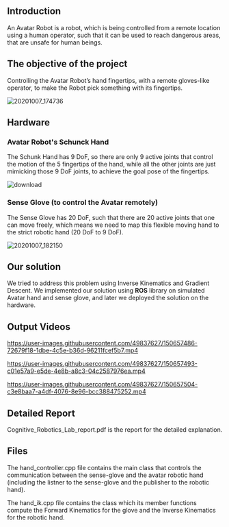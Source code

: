 ## Introduction
An Avatar Robot is a robot, which is being controlled from a remote
location using a human operator, such that it can be used to reach dangerous
areas, that are unsafe for human beings.

## The objective of the project
Controlling the Avatar Robot’s hand fingertips, with a remote gloves-like operator, to make the Robot pick something with its fingertips.

![20201007_174736](https://user-images.githubusercontent.com/49837627/150657463-27f3529f-ed74-4da1-a0c5-a2d3c3a42ae5.jpg)

## Hardware
### Avatar Robot's Schunck Hand
The Schunk Hand has 9 DoF, so there are only 9 active joints that control the motion of the 5 fingertips of the hand, while all the other joints are just mimicking those 9 DoF joints, to achieve the goal pose of the fingertips.

![download](https://user-images.githubusercontent.com/49837627/150656795-4d56b38f-83b7-4c52-b12d-48e72901dee3.jpeg)

### Sense Glove (to control the Avatar remotely)
The Sense Glove has 20 DoF, such that there are 20 active joints that one can move freely, which means we need to map this flexible moving hand to the strict robotic hand (20 DoF to 9 DoF).

![20201007_182150](https://user-images.githubusercontent.com/49837627/150656834-5ad76ab4-6bc4-4283-a8f1-e44c247a7bb8.jpg)

## Our solution
We tried to address this problem using Inverse Kinematics and Gradient Descent. We implemented our solution using **ROS** library on simulated Avatar hand and sense glove, and later we deployed the solution on the hardware.

## Output Videos
https://user-images.githubusercontent.com/49837627/150657486-72679f18-1dbe-4c5e-b36d-96211fcef5b7.mp4

https://user-images.githubusercontent.com/49837627/150657493-c01e57a9-e5de-4e8b-a8c3-04c2587976ea.mp4

https://user-images.githubusercontent.com/49837627/150657504-c3e8baa7-a4df-4076-8e96-bcc388475252.mp4

## Detailed Report
Cognitive_Robotics_Lab_report.pdf is the report for the detailed explanation.

## Files
The hand_controller.cpp file contains the main class that controls the communication between the sense-glove and the avatar robotic hand (including the listner to the sense-glove and the publisher to the robotic hand).

The hand_ik.cpp file contains the class which its member functions compute the Forward Kinematics for the glove and the Inverse Kinematics for the robotic hand.
